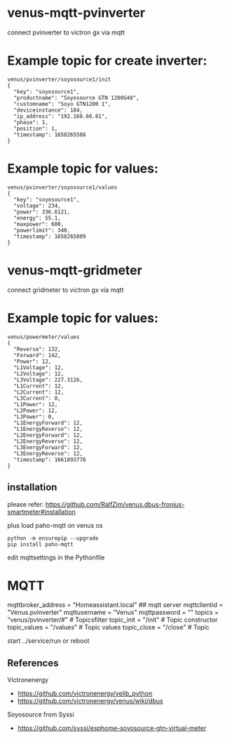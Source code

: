 # venus-mqtt-pvinverter
connect pvinverter to victron gx via mqtt

# Example topic for create inverter:
```
venus/pvinverter/soyosource1/init
{
  "key": "soyosource1",
  "productname": "Soyosource GTN 1200G48",
  "customname": "Soyo GTN1200 1",
  "deviceinstance": 184,
  "ip_address": "192.168.66.81",
  "phase": 1,
  "position": 1,
  "timestamp": 1658265588
}
```

# Example topic for values:
```
venus/pvinverter/soyosource1/values
{
  "key": "soyosource1",
  "voltage": 234,
  "power": 336.6121,
  "energy": 55.1,
  "maxpower": 600,
  "powerlimit": 340,
  "timestamp": 1658265809
}
```

# venus-mqtt-gridmeter
connect gridmeter to victron gx via mqtt
# Example topic for values:
```
venus/powermeter/values
{
  "Reverse": 132,
  "Forward": 142,
  "Power": 12,
  "L1Voltage": 12,
  "L2Voltage": 12,
  "L3Voltage": 227.3126,
  "L1Current": 12,
  "L2Current": 12,
  "L3Current": 0,
  "L1Power": 12,
  "L2Power": 12,
  "L3Power": 0,
  "L1EnergyForward": 12,
  "L1EnergyReverse": 12,
  "L2EnergyForward": 12,
  "L2EnergyReverse": 12,
  "L3EnergyForward": 12,
  "L3EnergyReverse": 12,
  "timestamp": 1661893778
}
```

## installation
please refer:
https://github.com/RalfZim/venus.dbus-fronius-smartmeter#installation

plus load paho-mqtt on venus os
```
python -m ensurepip --upgrade
pip install paho-mqtt
```

edit mqttsettings in the Pythonfile
# MQTT
mqttbroker_address = "Homeassistant.local" ## mqtt server
mqttclientid = "Venus.pvinverter"
mqttusername = "Venus"
mqttpassword = ""
topics = "venus/pvinverter/#"  # Topicsfilter
topic_init = "/init"  # Topic constructor
topic_values = "/values"  # Topic values
topic_close = "/close"  # Topic

start ../service/run
or reboot 


## References

Victronenergy
* https://github.com/victronenergy/velib_python
* https://github.com/victronenergy/venus/wiki/dbus

Soyosource from Syssi 
* https://github.com/syssi/esphome-soyosource-gtn-virtual-meter





